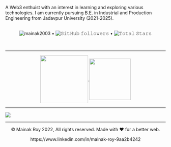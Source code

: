 A Web3 enthuist with an interest in learning and exploring various technologies. I am currently pursuing B.E. in Industrial and Production Engineering from Jadavpur University (2021-2025).
<br/> <br/>
<p align="center">
  <img src="https://komarev.com/ghpvc/?username=mainak2003&label=Profile%20views&color=0e75b6&style=flat" alt="mainak2003" /> • 
  <img alt="𝙶𝚒𝚝𝙷𝚞𝚋 𝚏𝚘𝚕𝚕𝚘𝚠𝚎𝚛𝚜" src="https://img.shields.io/github/followers/mainak2003?label=Followers&style=social"> •   
  <img src="https://img.shields.io/github/stars/mainak2003?label=Stars" alt="𝚃𝚘𝚝𝚊𝚕 𝚂𝚝𝚊𝚛𝚜">
</p>
<br/>
  
_____________________________________________________________________________________________________________________________________

<p align="center">
  <a href="https://github.com/mainak2003">
    <img align="center" height="150px" src="https://github-readme-stats.vercel.app/api?username=mainak2003&show_icons=true&hide_border=true&title_color=94b4a4&amp&icon_color=FFFFFF&amp&text_color=FFFFFF&amp&bg_color=000000&count_private=true&include_all_commits=true"/>
    <img align="center" height="130px" src="https://github-readme-stats.vercel.app/api/top-langs/?username=mainak2003&text_color=FFFFFF&bg_color=000000&title_color=94b4a4&langs_count=15&layout=compact&hide_border=true" />
    </a>
</p>

_________________________________________________________________________________________________________________________________________

<img src="https://activity-graph.herokuapp.com/graph?username=mainak2003&theme=react-dark&hide_border=true&area=true">


__________________________________________________________________________________________________________________________________________


<p align="center"> © Mainak Roy 2022, All rights reserved. Made with ❤️ for a better web. </p>
<p align="center">
  https://www.linkedin.com/in/mainak-roy-9aa2b4242
</p>

